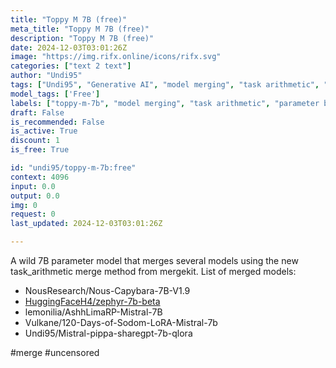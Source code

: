 ```yaml
---
title: "Toppy M 7B (free)"
meta_title: "Toppy M 7B (free)"
description: "Toppy M 7B (free)"
date: 2024-12-03T03:01:26Z
image: "https://img.rifx.online/icons/rifx.svg"
categories: ["text 2 text"]
author: "Undi95"
tags: ["Undi95", "Generative AI", "model merging", "task arithmetic", "Machine Learning", "Uncensored", "Programming", "Free", "Technology", "toppy-m-7b", "uncensored AI", "parameter blending"]
model_tags: ['Free']
labels: ["toppy-m-7b", "model merging", "task arithmetic", "parameter blending", "uncensored AI"]
draft: False
is_recommended: False
is_active: True
discount: 1
is_free: True

id: "undi95/toppy-m-7b:free"
context: 4096
input: 0.0
output: 0.0
img: 0
request: 0
last_updated: 2024-12-03T03:01:26Z

---
```


A wild 7B parameter model that merges several models using the new task_arithmetic merge method from mergekit.
List of merged models:
- NousResearch/Nous-Capybara-7B-V1.9
- [HuggingFaceH4/zephyr-7b-beta](/huggingfaceh4/zephyr-7b-beta)
- lemonilia/AshhLimaRP-Mistral-7B
- Vulkane/120-Days-of-Sodom-LoRA-Mistral-7b
- Undi95/Mistral-pippa-sharegpt-7b-qlora

#merge #uncensored

